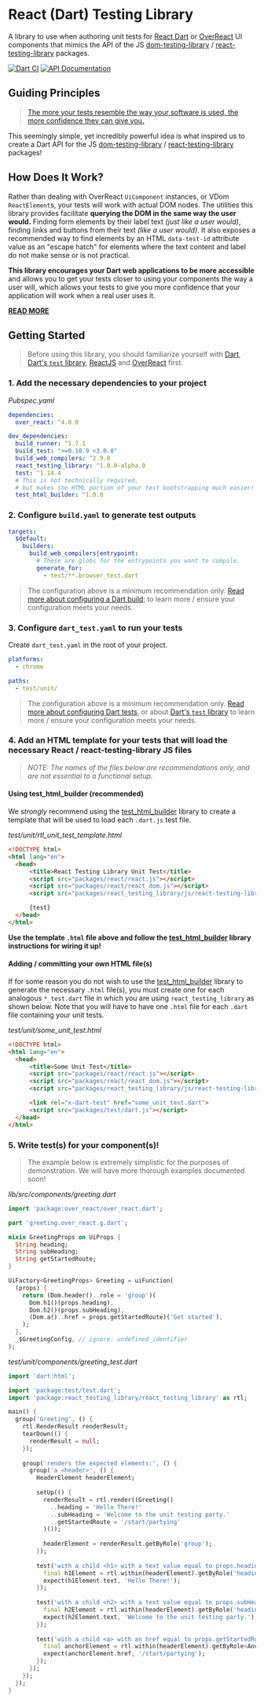 # React (Dart) Testing Library

A library to use when authoring unit tests for [React Dart] or [OverReact] UI components that mimics the API of the JS [dom-testing-library] / [react-testing-library] packages.

[![Dart CI](https://github.com/Workiva/react_testing_library/actions/workflows/dart_ci.yml/badge.svg?branch=master)](https://github.com/Workiva/react_testing_library/actions/workflows/dart_ci.yml)
[![API Documentation](https://img.shields.io/static/v1?label=API&message=Documentation&color=informational)](https://workiva.github.io/react_testing_library)


## Guiding Principles

> [The more your tests resemble the way your software is used, the more confidence they can give you.][Guiding Principles]

This seemingly simple, yet incredibly powerful idea is what inspired us to create a Dart API for the JS [dom-testing-library] / [react-testing-library] packages!


## How Does It Work?

Rather than dealing with OverReact `UiComponent` instances, or VDom `ReactElement`s, your tests will work with actual DOM nodes. The utilities this library provides facilitate **querying the DOM in the same way the user would.** Finding form elements by their label text *(just like a user would)*, finding links and buttons from their text *(like a user would)*. It also exposes a recommended way to find elements by an HTML `data-test-id` attribute value as an "escape hatch" for elements where the text content and label do not make sense or is not practical.

**This library encourages your Dart web applications to be more accessible** and allows you to get your tests closer to using your components the way a user will, which allows your tests to give you more confidence that your application will work when a real user uses it.

[__READ MORE__][react-testing-library]


## Getting Started

> Before using this library, you should familiarize yourself with [Dart](https://dart.dev/overview), [Dart's `test` library][dart_test_lib], [ReactJS](https://reactjs.org/) and [OverReact] first.

### 1. Add the necessary dependencies to your project

_Pubspec.yaml_
```yaml
dependencies:
  over_react: ^4.0.0

dev_dependencies:
  build_runner: ^1.7.1
  build_test: ">=0.10.9 <3.0.0"
  build_web_compilers: ^2.9.0
  react_testing_library: ^1.0.0-alpha.0
  test: ^1.14.4
  # This is not technically required, 
  # but makes the HTML portion of your test bootstrapping much easier!
  test_html_builder: ^1.0.0 
```

### 2. Configure `build.yaml` to generate test outputs

```yaml
targets:
  $default:
    builders:
      build_web_compilers|entrypoint:
        # These are globs for the entrypoints you want to compile.
        generate_for:
          - test/**.browser_test.dart
```

> The configuration above is a minimum recommendation only. [Read more about configuring a Dart build][dart_build_config]; to learn more / ensure your configuration meets your needs.


### 3. Configure `dart_test.yaml` to run your tests

Create `dart_test.yaml` in the root of your project. 

```yaml
platforms:
  - chrome

paths:
  - test/unit/
```

> The configuration above is a minimum recommendation only. [Read more about configuring Dart tests][dart_test_config], or about [Dart's `test` library][dart_test_lib] to learn more / ensure your configuration meets your needs.


### 4. Add an HTML template for your tests that will load the necessary React / react-testing-library JS files

> *NOTE: The names of the files below are recommendations only, and are not essential to a functional setup.*

#### Using test_html_builder (recommended)
We *strongly* recommend using the [test_html_builder] library to create a template that will be used to load each `.dart.js` test file.

_test/unit/rtl_unit_test_template.html_
```html
<!DOCTYPE html>
<html lang="en">
  <head>
      <title>React Testing Library Unit Test</title>
      <script src="packages/react/react.js"></script>
      <script src="packages/react/react_dom.js"></script>
      <script src="packages/react_testing_library/js/react-testing-library.js"></script>

      {test}
  </head>
</html>
```

**Use the template `.html` file above and follow the [test_html_builder] library instructions for wiring it up!**

#### Adding / committing your own HTML file(s) 
If for some reason you do not wish to use the [test_html_builder] library to generate the necessary `.html` file(s), you must create one for each analogous `*_test.dart` file in which you are using `react_testing_library` as shown below. Note that you will have to have one `.html` file for each `.dart` file containing your unit tests.

_test/unit/some_unit_test.html_
```html
<!DOCTYPE html>
<html lang="en">
  <head>
      <title>Some Unit Test</title>
      <script src="packages/react/react.js"></script>
      <script src="packages/react/react_dom.js"></script>
      <script src="packages/react_testing_library/js/react-testing-library.js"></script>

      <link rel="x-dart-test" href="some_unit_test.dart">
      <script src="packages/test/dart.js"></script>
  </head>
</html>
```


### 5. Write test(s) for your component(s)!

> The example below is extremely simplistic for the purposes of demonstration. We will have more thorough examples documented soon!

<!-- TODO: Add link to more in-depth examples once we have them (CPLAT-13500) -->

_lib/src/components/greeting.dart_
```dart
import 'package:over_react/over_react.dart';

part 'greeting.over_react.g.dart';

mixin GreetingProps on UiProps {
  String heading;
  String subHeading;
  String getStartedRoute;
}

UiFactory<GreetingProps> Greeting = uiFunction(
  (props) {
    return (Dom.header()..role = 'group')(
      Dom.h1()(props.heading),
      Dom.h2()(props.subHeading),
      (Dom.a()..href = props.getStartedRoute)('Get started'),
    );
  },
  _$GreetingConfig, // ignore: undefined_identifier
);
```

_test/unit/components/greeting_test.dart_
```dart
import 'dart:html';

import 'package:test/test.dart';
import 'package:react_testing_library/react_testing_library' as rtl;

main() {
  group('Greeting', () {
    rtl.RenderResult renderResult;
    tearDown(() {
      renderResult = null;
    });
    
    group('renders the expected elements:', () {
      group('a <header>', () {
        HeaderElement headerElement;
        
        setUp(() {
          renderResult = rtl.render((Greeting()
            ..heading = 'Hello There!'
            ..subHeading = 'Welcome to the unit testing party.'
            ..getStartedRoute = '/start/partying'
          )());
          
          headerElement = renderResult.getByRole('group');
        });
        
        test('with a child <h1> with a text value equal to props.heading', () {
          final h1Element = rtl.within(headerElement).getByRole('heading', level: 1); 
          expect(h1Element.text, 'Hello There!');
        });
        
        test('with a child <h2> with a text value equal to props.subHeading', () {
          final h2Element = rtl.within(headerElement).getByRole('heading', level: 2); 
          expect(h2Element.text, 'Welcome to the unit testing party.');
        });
        
        test('with a child <a> with an href equal to props.getStartedRoute', () {
          final anchorElement = rtl.within(headerElement).getByRole<AnchorElement>('link'); 
          expect(anchorElement.href, '/start/partying');
        });
      });
    });
  });
}
```



[React Dart]: https://pub.dev/packages/react
[OverReact]: https://pub.dev/packages/over_react
[dom-testing-library]: https://testing-library.com/docs/dom-testing-library/intro
[react-testing-library]: https://testing-library.com/docs/react-testing-library/intro
[Guiding Principles]: https://testing-library.com/docs/guiding-principles/
[test_html_builder]: https://pub.dev/packages/test_html_builder
[dart_test_lib]: https://pub.dev/packages/test
[dart_test_config]: https://github.com/dart-lang/test/blob/master/pkgs/test/doc/configuration.md
[dart_build_config]: https://pub.dev/packages/build_config
